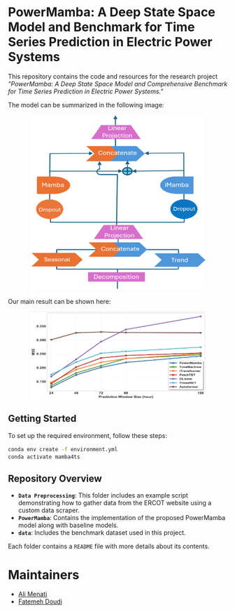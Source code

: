 
# PowerMamba: A Deep State Space Model and Benchmark for Time Series Prediction in Electric Power Systems

This repository contains the code and resources for the research project *"PowerMamba: A Deep State Space Model and Comprehensive Benchmark for Time Series Prediction in Electric Power Systems."*

The model can be summarized in the following image:
<div style="text-align: center;">
    <img src="model.png" alt="small Image" style="width:400px; height:400px;">
</div>

Our main result can be shown here:
<div style="text-align: center;">
    <img src="performance.png" alt="Image2" style="width:400px; height:200px;">
</div>


## Getting Started

To set up the required environment, follow these steps:

```bash
conda env create -f environment.yml
conda activate mamba4ts
```

## Repository Overview


- **`Data Preprocessing`**: This folder includes an example script demonstrating how to gather data from the ERCOT website using a custom data scraper.
- **`PowerMamba`**: Contains the implementation of the proposed PowerMamba model along with baseline models.
- **`data`**: Includes the benchmark dataset used in this project.

Each folder contains a `README` file with more details about its contents.

# Maintainers
* [Ali Menati](github.com/alimenati)
* [Fatemeh Doudi](https://fatemehdoudi.github.io/)



